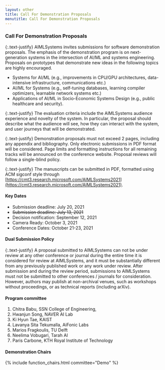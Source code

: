 ```yaml
---
layout: other
title: Call For Demonstration Proposals
menutitle: Call For Demonstration Proposals
---
```



### Call For Demonstration Proposals

{:.text-justify}
AIMLSystems invites submissions for software demonstration proposals. The emphasis of the demonstration program is on next-generation systems in the intersection of AI/ML and systems engineering. Proposals on prototypes that demonstrate new ideas in the following topics are highly encouraged.

* Systems for AI/ML (e.g., improvements in CPU/GPU architectures, data-intensive infrastructure, communications etc.)
* AI/ML for Systems (e.g., self-tuning databases, learning compiler optimizers, learnable network systems etc.)
* Applications of AI/ML in Socio-Economic Systems Design (e.g., public healthcare and security). 

{:.text-justify}
The evaluation criteria include the AIMLSystems audience experience and novelty of the system. In particular, the proposal should describe what the audience will see, how they can interact with the system, and user journeys that will be demonstrated.

{:.text-justify}
Demonstration proposals must not exceed 2 pages, including any appendix and bibliography. Only electronic submissions in PDF format will be considered. Page limits and formatting instructions for all remaining tracks will be announced on the conference website. Proposal reviews will follow a single-blind policy. 

{:.text-justify}
The manuscripts can be submitted in PDF, formatted using ACM sigconf style through [https://cmt3.research.microsoft.com/AIMLSystems2021](https://cmt3.research.microsoft.com/AIMLSystems2021).


#### Key Dates
* Submission deadline: July 20, 2021
* ~~Submission deadline: July 13, 2021~~
* Decision notification: September 12, 2021
* Camera Ready: October 3, 2021
* Conference Dates: October 21-23, 2021

#### Dual Submission Policy

{:.text-justify}
A proposal submitted to AIMLSystems can not be under review at any other conference or journal during the entire time it is considered for review at AIMLSystems, and it must be substantially different from any previously published work or any work under review. After submission and during the review period, submissions to AIMLSystems must not be submitted to other conferences / journals for consideration. However, authors may publish at non-archival venues, such as workshops without proceedings, or as technical reports (including arXiv).

#### Program committee

1. Chitra Babu, SSN College of Engineering,
2. Hwanjun Song, NAVER AI Lab
3. Ki Hyun Tae, KAIST
4. Lavanya Sita Tekumalla, AiFonic Labs
5. Marios Fragkoulis, TU Delft
6. Neelima Vobugari, Tarah AI
7. Paris Carbone, KTH Royal Institute of Technology

#### Demonstration Chairs

{% include function_chairs.html committee="Demo" %}
